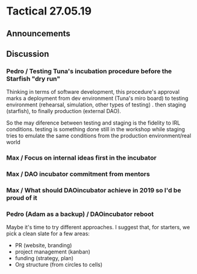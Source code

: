 # Tactical 27.05.19

## Announcements



## Discussion

###  Pedro / Testing Tuna's incubation procedure before the Starfish "dry run"

Thinking in terms of software development, this procedure's approval marks a deployment from dev environment \(Tuna's miro board\) to testing environment \(rehearsal, simulation, other types of testing\) . then staging \(starfish\), to finally production \(external DAO\). 

So the may diference between testing and staging is the fidelity to IRL conditions. testing is something done still in the workshop while staging tries to emulate the same conditions from the production environment/real world

### Max / Focus on internal ideas first in the incubator

### Max / DAO incubator commitment from mentors

### Max / What should DAOincubator achieve in 2019 so I'd be proud of it

### Pedro \(Adam as a backup\) / DAOincubator reboot

Maybe it's time to try different approaches. I suggest that, for starters, we pick a clean slate for a few areas:

* PR \(website, branding\)
* project management \(kanban\)
* funding \(strategy, plan\)
* Org structure \(from circles to cells\)





